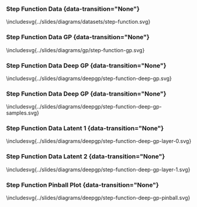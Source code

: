 
### Step Function Data {data-transition="None"}

\includesvg{../slides/diagrams/datasets/step-function.svg} 

### Step Function Data GP {data-transition="None"}

\includesvg{../slides/diagrams/gp/step-function-gp.svg} 

### Step Function Data Deep GP {data-transition="None"}

\includesvg{../slides/diagrams/deepgp/step-function-deep-gp.svg} 

### Step Function Data Deep GP {data-transition="None"}

\includesvg{../slides/diagrams/deepgp/step-function-deep-gp-samples.svg} 

### Step Function Data Latent 1 {data-transition="None"}

\includesvg{../slides/diagrams/deepgp/step-function-deep-gp-layer-0.svg} 

### Step Function Data Latent 2 {data-transition="None"}

\includesvg{../slides/diagrams/deepgp/step-function-deep-gp-layer-1.svg} 

### Step Function Pinball Plot {data-transition="None"}

\includesvg{../slides/diagrams/deepgp/step-function-deep-gp-pinball.svg}


